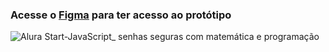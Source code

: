 ### Acesse o [Figma](https://www.figma.com/community/file/1281336077503271053/javascript-senhas-seguras-com-matematica-e-programacao) para ter acesso ao protótipo

![Alura Start-JavaScript_ senhas seguras com matemática e programação](https://github.com/khauanealudetto/js-gerador-senha/assets/78444171/7881b887-3df8-4f9b-921e-371861f3ddb5)
